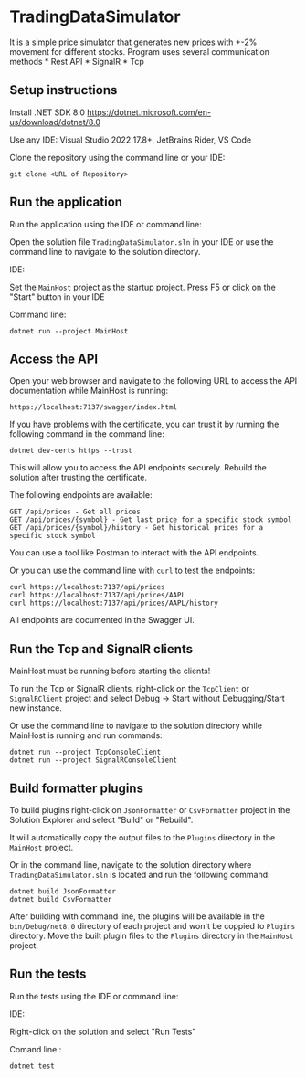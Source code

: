 # TradingDataSimulator

It is a simple price simulator that generates new prices with +-2% movement for different stocks.
Program uses several communication methods
	* Rest API
	* SignalR
	* Tcp

## Setup instructions

Install .NET SDK 8.0
https://dotnet.microsoft.com/en-us/download/dotnet/8.0

Use any IDE: Visual Studio 2022 17.8+, JetBrains Rider, VS Code

Clone the repository using the command line or your IDE:

	git clone <URL of Repository>

## Run the application

Run the application using the IDE or command line:

Open the solution file `TradingDataSimulator.sln` in your IDE or use the command line to navigate to the solution directory.

IDE:

Set the `MainHost` project as the startup project.
Press F5 or click on the "Start" button in your IDE 

Command line:

	dotnet run --project MainHost


## Access the API

Open your web browser and navigate to the following URL to access the API documentation while MainHost is running:
	
	https://localhost:7137/swagger/index.html

If you have problems with the certificate, you can trust it by running the following command in the command line:

	dotnet dev-certs https --trust

This will allow you to access the API endpoints securely.
Rebuild the solution after trusting the certificate.

The following endpoints are available:

	GET /api/prices - Get all prices
	GET /api/prices/{symbol} - Get last price for a specific stock symbol
	GET /api/prices/{symbol}/history - Get historical prices for a specific stock symbol

You can use a tool like Postman to interact with the API endpoints.

Or you can use the command line with `curl` to test the endpoints:

	curl https://localhost:7137/api/prices
	curl https://localhost:7137/api/prices/AAPL
	curl https://localhost:7137/api/prices/AAPL/history

All endpoints are documented in the Swagger UI.

## Run the Tcp and SignalR clients

MainHost must be running before starting the clients!

To run the Tcp or SignalR clients, right-click on the `TcpClient` or `SignalRClient` project and select Debug -> Start without Debugging/Start new instance.

Or use the command line to navigate to the solution directory while MainHost is running and run commands:

	dotnet run --project TcpConsoleClient
	dotnet run --project SignalRConsoleClient

## Build formatter plugins

To build plugins right-click on `JsonFormatter` or `CsvFormatter` project in the Solution Explorer and select "Build" or "Rebuild".

It will automatically copy the output files to the `Plugins` directory in the `MainHost` project.

Or in the command line, navigate to the solution directory where `TradingDataSimulator.sln` is located and run the following command:

	dotnet build JsonFormatter
	dotnet build CsvFormatter

After building with command line, the plugins will be available in the `bin/Debug/net8.0` directory of each project and won't be coppied to `Plugins` directory.
Move the built plugin files to the `Plugins` directory in the `MainHost` project.

## Run the tests

Run the tests using the IDE or command line:

IDE: 

Right-click on the solution and select "Run Tests"

Comand line : 

	dotnet test
